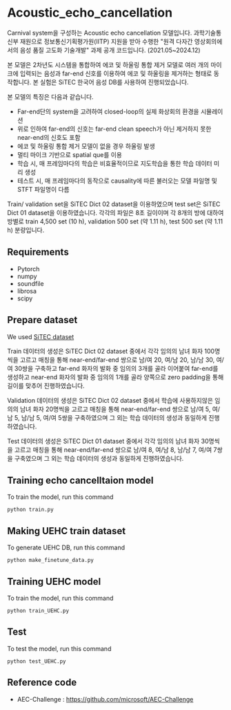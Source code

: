 # Acoustic_echo_cancellation
Carnival system을 구성하는 Acoustic echo cancellation 모델입니다. 과학기술통신부 재원으로 정보통신기획평가원(IITP) 지원을 받아 수행한 "원격 다자간 영상회의에서의 음성 품질 고도화 기술개발" 과제 공개 코드입니다. (2021.05~2024.12)

본 모델은 2차년도 시스템을 통합하여 에코 및 하울링 통합 제거 모델로 여러 개의 마이크에 입력되는 음성과 far-end 신호를 이용하여 에코 및 하울링을 제거하는 형태로 동작합니다. 본 실험은 SiTEC 한국어 음성 DB를 사용하여 진행되었습니다.

본 모델의 특징은 다음과 같습니다.
* Far-end단의 system을 고려하여 closed-loop의 실제 화상회의 환경을 시뮬레이션
* 위로 인하여 far-end의 신호는 far-end clean speech가 아닌 제거하지 못한 near-end의 신호도 포함
* 에코 및 하울링 통합 제거 모델이 없을 경우 하울링 발생
* 멀티 마이크 기반으로 spatial que를 이용
* 학습 시, 매 프레임마다의 학습은 비효율적이므로 지도학습을 통한 학습 데이터 미리 생성
* 테스트 시, 매 프레임마다의 동작으로 causality에 따른 불러오는 모델 파일명 및 STFT 파일명이 다름

Train/ validation set을 SiTEC Dict 02 dataset을 이용하였으며 test set은 SiTEC Dict 01 dataset을 이용하였습니다.
각각의 파일은 8초 길이이며 각 8개의 방에 대하여 방별로 train 4,500 set (10 h), validation 500 set (약 1.11 h), test 500 set (약 1.11 h) 분량입니다.

## Requirements
* Pytorch
* numpy
* soundfile
* librosa
* scipy

## Prepare dataset
We used [SiTEC dataset](http://sitec.or.kr)

Train 데이터의 생성은 SiTEC Dict 02 dataset 중에서 각각 임의의 남녀 화자 100명씩을 고르고 매칭을 통해 near-end/far-end 쌍으로 남/여 20, 여/남 20, 남/남 30, 여/여 30쌍을 구축하고 far-end 화자의 발화 중 임의의 3개를 골라 이어붙여 far-end를 생성하고 near-end 화자의 발화 중 임의의 1개를 골라 양쪽으로 zero padding을 통해 길이를 맞추어 진행하였습니다.

Validation 데이터의 생성은 SiTEC Dict 02 dataset 중에서 학습에 사용하지않은 임의의 남녀 화자 20명씩을 고르고 매칭을 통해 near-end/far-end 쌍으로 남/여 5, 여/남 5, 남/남 5, 여/여 5쌍을 구축하였으며 그 외는 학습 데이터의 생성과 동일하게 진행하였습니다.

Test 데이터의 생성은 SiTEC Dict 01 dataset 중에서 각각 임의의 남녀 화자 30명씩을 고르고 매칭을 통해 near-end/far-end 쌍으로 남/여 8, 여/남 8, 남/남 7, 여/여 7쌍을 구축였으며 그 외는 학습 데이터의 생성과 동일하게 진행하였습니다.

## Training echo cancelltaion model
To train the model, run this command

    python train.py
    
## Making UEHC train dataset
To generate UEHC DB, run this command

    python make_finetune_data.py

## Training UEHC model
To train the model, run this command

    python train_UEHC.py
    
## Test
To test the model, run this command

    python test_UEHC.py
    
## Reference code
* AEC-Challenge : https://github.com/microsoft/AEC-Challenge
